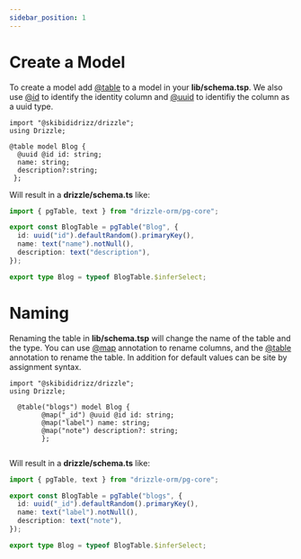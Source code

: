 ```yaml
---
sidebar_position: 1
---
```


# Create a Model

To create a model add  [@table](/docs/drizzle/api/decorators#@Drizzle.table) to a model in your **lib/schema.tsp**. We
also use [@id](/docs/drizzle/api/decorators#@Drizzle.id)  to identify the identity column and [@uuid](/docs/drizzle/api/decorators#@Drizzle.uuid)  to identifiy the column as a uuid type.

```tsp
import "@skibididrizz/drizzle";
using Drizzle;

@table model Blog {
  @uuid @id id: string;
  name: string;
  description?:string;
 };       

```

Will result in a **drizzle/schema.ts** like:
```ts
import { pgTable, text } from "drizzle-orm/pg-core";

export const BlogTable = pgTable("Blog", {
  id: uuid("id").defaultRandom().primaryKey(),
  name: text("name").notNull(),
  description: text("description"),
});

export type Blog = typeof BlogTable.$inferSelect;
```

# Naming 
Renaming the table in **lib/schema.tsp** will change the name of the table and the type.  You
can use [@map](/docs/drizzle/api/decorators#@Drizzle.map) annotation to rename columns,
and the [@table](/docs/drizzle/api/decorators#@Drizzle.table) annotation to rename the table.
In addition for default values can be site by assignment syntax.

```tsp
import "@skibididrizz/drizzle";
using Drizzle;

  @table("blogs") model Blog {
        @map("_id") @uuid @id id: string;
        @map("label") name: string;
        @map("note") description?: string;
        };      
            
```

Will result in a **drizzle/schema.ts** like:

```ts
import { pgTable, text } from "drizzle-orm/pg-core";

export const BlogTable = pgTable("blogs", {
  id: uuid("_id").defaultRandom().primaryKey(),
  name: text("label").notNull(),
  description: text("note"),
});

export type Blog = typeof BlogTable.$inferSelect; 
```